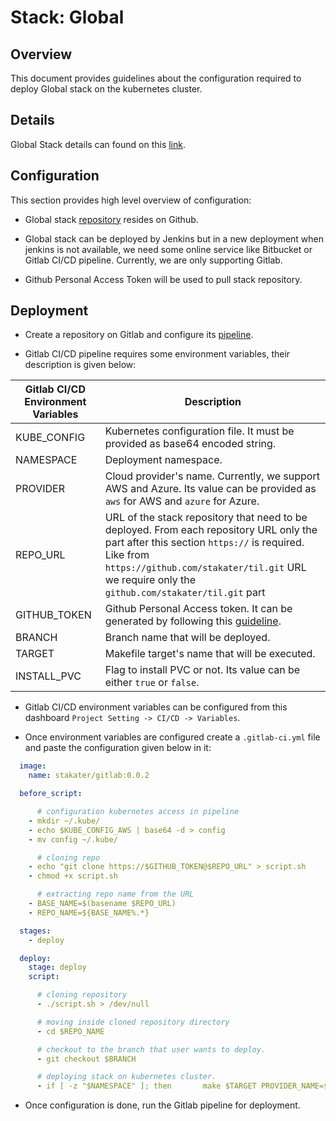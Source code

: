 # Stack: Global

## Overview
This document provides guidelines about the configuration required to deploy Global stack on the kubernetes cluster.

## Details
Global Stack details can found on this [link](/content/tools/global/external-dns/developer-documentation.html).

## Configuration

This section provides high level overview of configuration: 

* Global stack [repository](https://github.com/stakater/StakaterKubeHelmGlobal) resides on Github.

* Global stack can be deployed by Jenkins but in a new deployment when jenkins is not available, we need some online service like Bitbucket or Gitlab CI/CD pipeline. Currently, we are only supporting Gitlab.

* Github Personal Access Token will be used to pull stack repository.

## Deployment

* Create a repository on Gitlab and configure its [pipeline](/content/processes/bootstrapping/gitlab-pipeline-configuration.html). 

* Gitlab CI/CD pipeline requires some environment variables, their description is given below:

| Gitlab CI/CD Environment Variables | Description |
|---|---|
| KUBE_CONFIG | Kubernetes configuration file. It must be provided as base64 encoded string.|
| NAMESPACE  | Deployment namespace. |
| PROVIDER  | Cloud provider's name. Currently, we support AWS and Azure. Its value can be provided as `aws` for AWS and `azure` for Azure. |
| REPO_URL  | URL of the stack repository that need to be deployed. From each repository URL only the part after this section `https://` is required. Like from `https://github.com/stakater/til.git` URL we require only the `github.com/stakater/til.git` part |
| GITHUB_TOKEN  | Github Personal Access token. It can be generated by following this [guideline](https://github.com/stakater/til/blob/master/gitlab/gitlab-integration-with-github.md). |
| BRANCH  | Branch name that will be deployed. |
| TARGET  | Makefile target's name that will be executed. |
| INSTALL_PVC  | Flag to install PVC or not. Its value can be either `true` or `false`. |

* Gitlab CI/CD environment variables can be configured from this dashboard `Project Setting -> CI/CD -> Variables`.

* Once environment variables are configured create a `.gitlab-ci.yml` file and paste the configuration given below in it:

```yaml
  image:
    name: stakater/gitlab:0.0.2

  before_script:

      # configuration kubernetes access in pipeline
    - mkdir ~/.kube/
    - echo $KUBE_CONFIG_AWS | base64 -d > config
    - mv config ~/.kube/

      # cloning repo
    - echo "git clone https://$GITHUB_TOKEN@$REPO_URL" > script.sh
    - chmod +x script.sh

      # extracting repo name from the URL
    - BASE_NAME=$(basename $REPO_URL)
    - REPO_NAME=${BASE_NAME%.*}

  stages:
    - deploy

  deploy:
    stage: deploy
    script:

      # cloning repository
      - ./script.sh > /dev/null

      # moving inside cloned repository directory
      - cd $REPO_NAME

      # checkout to the branch that user wants to deploy.
      - git checkout $BRANCH

      # deploying stack on kubernetes cluster.
      - if [ -z "$NAMESPACE" ]; then       make $TARGET PROVIDER_NAME=$PROVIDER; else       make $TARGET NAMESPACE=$NAMESPACE PROVIDER_NAME=$PROVIDER; fi
```

* Once configuration is done, run the Gitlab pipeline for deployment.


